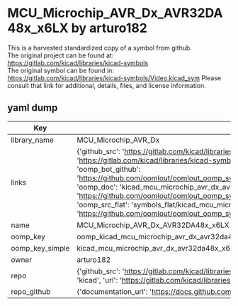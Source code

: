 # MCU_Microchip_AVR_Dx_AVR32DA48x_x6LX by arturo182  
This is a harvested standardized copy of a symbol from github.  
The original project can be found at:  
https://gitlab.com/kicad/libraries/kicad-symbols  
The original symbol can be found in:
https://gitlab.com/kicad/libraries/kicad-symbols/Video.kicad_sym
Please consult that link for additional, details, files, and license information.  
## yaml dump  
| Key | Value |  
| --- | --- |  
| library_name | MCU_Microchip_AVR_Dx |  
| links | {'github_src': 'https://gitlab.com/kicad/libraries/kicad-symbols/Video.kicad_sym', 'github_src_repo': 'https://gitlab.com/kicad/libraries/kicad-symbols', 'oomp_bot': 'kicad_mcu_microchip_avr_dx_avr32da48x_x6lx/working', 'oomp_bot_github': 'https://github.com/oomlout/oomlout_oomp_symbol_bot/tree/main/kicad_mcu_microchip_avr_dx_avr32da48x_x6lx/working', 'oomp_doc': 'kicad_mcu_microchip_avr_dx_avr32da48x_x6lx/working', 'oomp_doc_github': 'https://github.com/oomlout/oomlout_oomp_symbol_doc/tree/main/kicad_mcu_microchip_avr_dx_avr32da48x_x6lx/working', 'oomp_src_flat': 'symbols_flat/kicad_mcu_microchip_avr_dx_avr32da48x_x6lx/working', 'oomp_src_flat_github': 'https://github.com/oomlout/oomlout_oomp_symbol_src/tree/main/kicad_mcu_microchip_avr_dx_avr32da48x_x6lx/working'} |  
| name | MCU_Microchip_AVR_Dx_AVR32DA48x_x6LX |  
| oomp_key | oomp_kicad_mcu_microchip_avr_dx_avr32da48x_x6lx |  
| oomp_key_simple | kicad_mcu_microchip_avr_dx_avr32da48x_x6lx |  
| owner | arturo182 |  
| repo | {'github_src': 'https://gitlab.com/kicad/libraries/kicad-symbols/Video.kicad_sym', 'name': 'libraries/kicad-symbols', 'owner': 'kicad', 'url': 'https://gitlab.com/kicad/libraries/kicad-symbols'} |  
| repo_github | {'documentation_url': 'https://docs.github.com/rest/repos/repos#get-a-repository', 'message': 'Not Found'} |  

